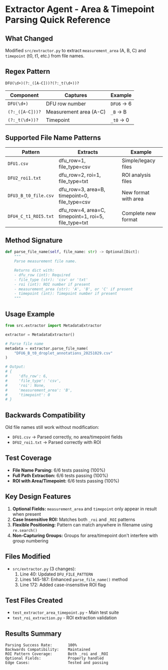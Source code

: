 # Extractor Agent - Area & Timepoint Parsing Quick Reference

## What Changed

Modified `src/extractor.py` to extract `measurement_area` (A, B, C) and `timepoint` (t0, t1, etc.) from file names.

## Regex Pattern

```regex
DFU(\d+)(?:_([A-C]))?(?:_t(\d+))?
```

| Component | Captures | Example |
|-----------|----------|---------|
| `DFU(\d+)` | DFU row number | `DFU6` → 6 |
| `(?:_([A-C]))?` | Measurement area (A-C) | `_B` → B |
| `(?:_t(\d+))?` | Timepoint | `_t0` → 0 |

## Supported File Name Patterns

| Pattern | Extracts | Example |
|---------|----------|---------|
| `DFU1.csv` | dfu_row=1, file_type=csv | Simple/legacy files |
| `DFU2_roi1.txt` | dfu_row=2, roi=1, file_type=txt | ROI analysis files |
| `DFU3_B_t0_file.csv` | dfu_row=3, area=B, timepoint=0, file_type=csv | New format with area |
| `DFU4_C_t1_ROI5.txt` | dfu_row=4, area=C, timepoint=1, roi=5, file_type=txt | Complete new format |

## Method Signature

```python
def parse_file_name(self, file_name: str) -> Optional[Dict]:
    """
    Parse measurement file name.

    Returns dict with:
    - dfu_row (int): Required
    - file_type (str): 'csv' or 'txt'
    - roi (int): ROI number if present
    - measurement_area (str): 'A', 'B', or 'C' if present
    - timepoint (int): Timepoint number if present
    """
```

## Usage Example

```python
from src.extractor import MetadataExtractor

extractor = MetadataExtractor()

# Parse file name
metadata = extractor.parse_file_name(
    "DFU6_B_t0_droplet_annotations_20251029.csv"
)

# Output:
# {
#     'dfu_row': 6,
#     'file_type': 'csv',
#     'roi': None,
#     'measurement_area': 'B',
#     'timepoint': 0
# }
```

## Backwards Compatibility

Old file names still work without modification:
- `DFU1.csv` → Parsed correctly, no area/timepoint fields
- `DFU2_roi1.txt` → Parsed correctly with ROI

## Test Coverage

- **File Name Parsing:** 6/6 tests passing (100%)
- **Full Path Extraction:** 6/6 tests passing (100%)
- **ROI with Area/Timepoint:** 6/6 tests passing (100%)

## Key Design Features

1. **Optional Fields:** `measurement_area` and `timepoint` only appear in result when present
2. **Case Insensitive ROI:** Matches both `_roi` and `_ROI` patterns
3. **Flexible Positioning:** Pattern can match anywhere in filename using `re.search()`
4. **Non-Capturing Groups:** Groups for area/timepoint don't interfere with group numbering

## Files Modified

- `src/extractor.py` (3 changes):
  1. Line 40: Updated `DFU_FILE_PATTERN`
  2. Lines 145-187: Enhanced `parse_file_name()` method
  3. Line 172: Added case-insensitive ROI flag

## Test Files Created

- `test_extractor_area_timepoint.py` - Main test suite
- `test_roi_extraction.py` - ROI extraction validation

## Results Summary

```
Parsing Success Rate:       100%
Backwards Compatibility:    Maintained
ROI Pattern Coverage:       Both _roi and _ROI
Optional Fields:            Properly handled
Edge Cases:                 Tested and passing
```
